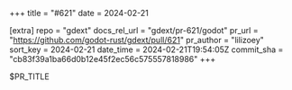 +++
title = "#621"
date = 2024-02-21

[extra]
repo = "gdext"
docs_rel_url = "gdext/pr-621/godot"
pr_url = "https://github.com/godot-rust/gdext/pull/621"
pr_author = "lilizoey"
sort_key = 2024-02-21
date_time = 2024-02-21T19:54:05Z
commit_sha = "cb83f39a1ba66d0b12e45f2ec56c575557818986"
+++

$PR_TITLE
